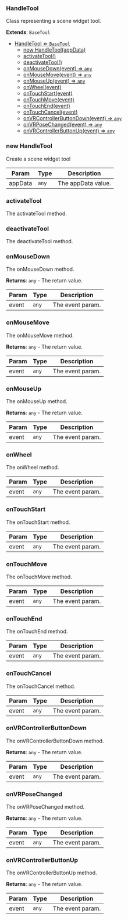 <a name="HandleTool"></a>

### HandleTool 
Class representing a scene widget tool.


**Extends**: <code>BaseTool</code>  

* [HandleTool ⇐ <code>BaseTool</code>](#HandleTool)
    * [new HandleTool(appData)](#new-HandleTool)
    * [activateTool()](#activateTool)
    * [deactivateTool()](#deactivateTool)
    * [onMouseDown(event) ⇒ <code>any</code>](#onMouseDown)
    * [onMouseMove(event) ⇒ <code>any</code>](#onMouseMove)
    * [onMouseUp(event) ⇒ <code>any</code>](#onMouseUp)
    * [onWheel(event)](#onWheel)
    * [onTouchStart(event)](#onTouchStart)
    * [onTouchMove(event)](#onTouchMove)
    * [onTouchEnd(event)](#onTouchEnd)
    * [onTouchCancel(event)](#onTouchCancel)
    * [onVRControllerButtonDown(event) ⇒ <code>any</code>](#onVRControllerButtonDown)
    * [onVRPoseChanged(event) ⇒ <code>any</code>](#onVRPoseChanged)
    * [onVRControllerButtonUp(event) ⇒ <code>any</code>](#onVRControllerButtonUp)

<a name="new_HandleTool_new"></a>

### new HandleTool
Create a scene widget tool


| Param | Type | Description |
| --- | --- | --- |
| appData | <code>any</code> | The appData value. |

<a name="HandleTool+activateTool"></a>

### activateTool
The activateTool method.


<a name="HandleTool+deactivateTool"></a>

### deactivateTool
The deactivateTool method.


<a name="HandleTool+onMouseDown"></a>

### onMouseDown
The onMouseDown method.


**Returns**: <code>any</code> - The return value.  

| Param | Type | Description |
| --- | --- | --- |
| event | <code>any</code> | The event param. |

<a name="HandleTool+onMouseMove"></a>

### onMouseMove
The onMouseMove method.


**Returns**: <code>any</code> - The return value.  

| Param | Type | Description |
| --- | --- | --- |
| event | <code>any</code> | The event param. |

<a name="HandleTool+onMouseUp"></a>

### onMouseUp
The onMouseUp method.


**Returns**: <code>any</code> - The return value.  

| Param | Type | Description |
| --- | --- | --- |
| event | <code>any</code> | The event param. |

<a name="HandleTool+onWheel"></a>

### onWheel
The onWheel method.



| Param | Type | Description |
| --- | --- | --- |
| event | <code>any</code> | The event param. |

<a name="HandleTool+onTouchStart"></a>

### onTouchStart
The onTouchStart method.



| Param | Type | Description |
| --- | --- | --- |
| event | <code>any</code> | The event param. |

<a name="HandleTool+onTouchMove"></a>

### onTouchMove
The onTouchMove method.



| Param | Type | Description |
| --- | --- | --- |
| event | <code>any</code> | The event param. |

<a name="HandleTool+onTouchEnd"></a>

### onTouchEnd
The onTouchEnd method.



| Param | Type | Description |
| --- | --- | --- |
| event | <code>any</code> | The event param. |

<a name="HandleTool+onTouchCancel"></a>

### onTouchCancel
The onTouchCancel method.



| Param | Type | Description |
| --- | --- | --- |
| event | <code>any</code> | The event param. |

<a name="HandleTool+onVRControllerButtonDown"></a>

### onVRControllerButtonDown
The onVRControllerButtonDown method.


**Returns**: <code>any</code> - The return value.  

| Param | Type | Description |
| --- | --- | --- |
| event | <code>any</code> | The event param. |

<a name="HandleTool+onVRPoseChanged"></a>

### onVRPoseChanged
The onVRPoseChanged method.


**Returns**: <code>any</code> - The return value.  

| Param | Type | Description |
| --- | --- | --- |
| event | <code>any</code> | The event param. |

<a name="HandleTool+onVRControllerButtonUp"></a>

### onVRControllerButtonUp
The onVRControllerButtonUp method.


**Returns**: <code>any</code> - The return value.  

| Param | Type | Description |
| --- | --- | --- |
| event | <code>any</code> | The event param. |

